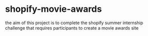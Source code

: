 # shopify-movie-awards
the aim of this project is to complete the shopify summer internship challenge that requires participants to create a movie awards site
